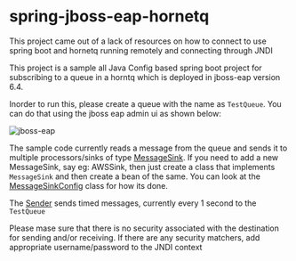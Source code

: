 # spring-jboss-eap-hornetq

This project came out of a lack of resources on how to connect to use spring boot and hornetq running remotely and
connecting through JNDI

This project is a sample all Java Config based spring boot project for subscribing to a queue in a horntq which
is deployed in jboss-eap version 6.4.

Inorder to run this, please create a queue with the name as `TestQueue`. You can do that using the jboss eap admin ui as shown below:

![jboss-eap](https://cloud.githubusercontent.com/assets/2038273/15016523/6ca06f96-11c6-11e6-83bd-13967da7f925.png)

The sample code currently reads a message from the queue and sends it to multiple processors/sinks of type [MessageSink](https://github.com/anoop2811/spring-jboss-eap-hornetq/blob/master/src/main/java/com/sample/processors/MessageSink.java).
If you need to add a new MessageSink, say eg: AWSSink, then just create a class that implements `MessageSink` and then create a bean of the same. You can look at the [MessageSinkConfig](https://github.com/anoop2811/spring-jboss-eap-hornetq/blob/master/src/main/java/com/sample/config/MessageSinkConfig.java) class for how its done.

The [Sender](https://github.com/anoop2811/spring-jboss-eap-hornetq/blob/master/src/main/java/com/sample/sender/Sender.java) sends timed messages, currently every 1 second to the `TestQueue`

Please mase sure that there is no security associated with the destination for sending and/or receiving. If there are any security matchers, add appropriate username/password to the JNDI context

